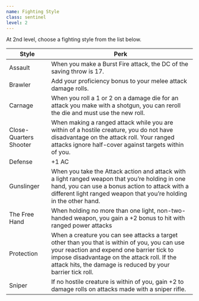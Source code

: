 ```yaml
---
name: Fighting Style
class: sentinel
level: 2
---
```

At 2nd level, choose a fighting style from the list below.

Style | Perk
--- | ---
Assault | When you make a Burst Fire attack, the DC of the saving throw is 17.
Brawler | Add your proficiency bonus to your melee attack damage rolls.
Carnage | When you roll a 1 or 2 on a damage die for an attack you make with a shotgun, you can reroll the die and must use the new roll.
Close-Quarters Shooter | When making a ranged attack while you are within <me-distance length="5" /> of a hostile creature, you do not have disadvantage on the attack roll. Your ranged attacks ignore half-cover against targets within <me-distance length="25" /> of you.
Defense | +1 AC
Gunslinger | When you take the Attack action and attack with a light ranged weapon that you’re holding in one hand, you can use a bonus action to attack with a different light ranged weapon that you’re holding in the other hand.
The Free Hand | When holding no more than one light, non-two-handed weapon, you gain a +2 bonus to hit with ranged power attacks
Protection | When a creature you can see attacks a target other than you that is within <me-distance length="5" /> of you, you can use your reaction and expend one barrier tick to impose disadvantage on the attack roll. If the attack hits, the damage is reduced by your barrier tick roll.
Sniper | If no hostile creature is within <me-distance length="25" /> of you, gain +2 to damage rolls on attacks made with a sniper rifle.
